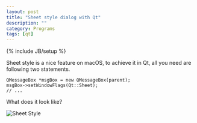```yaml
---
layout: post
title: "Sheet style dialog with Qt"
description: ""
category: Programs
tags: [qt]
---
```

{% include JB/setup %}

Sheet style is a nice feature on macOS, to achieve it in Qt, all you need are following two statements.

    QMessageBox *msgBox = new QMessageBox(parent);
    msgBox->setWindowFlags(Qt::Sheet);
    // ...

What does it look like?

![Sheet Style](../../../../image/sheet-style.png)
